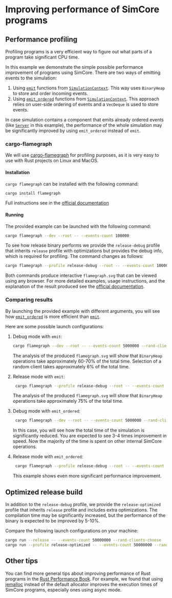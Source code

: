 # Improving performance of SimCore programs

## Performance profiling

Profiling programs is a very efficient way to figure out what parts of a program take significant CPU time. 

In this example we demonstrate the simple possible performance improvement of programs using SimCore. There are two ways of emitting events to the simulation: 

1. Using [`emit`](simcore::SimulationContext::emit) functions from [`SimulationContext`](simcore::SimulationContext). This way uses `BinaryHeap` to store and order incoming events.
2. Using [`emit_ordered`](simcore::SimulationContext::emit_ordered) functions from [`SimulationContext`](simcore::SimulationContext). This approach relies on user-side ordering of events and a `VecDeque` is used to store events.

In case simulation contains a component that emits already ordered events (like [`Server`](components::Server) in this example), the performance of the whole simulation may be significantly improved by using `emit_ordered` instead of `emit`.

### cargo-flamegraph 

We will use [cargo-flamegraph](https://github.com/flamegraph-rs/flamegraph) for profiling purposes, as it is very easy to use with Rust projects on Linux and MacOS. 

#### Installation

`cargo flamegraph` can be installed with the following command: 
```bash
cargo install flamegraph
```

Full instructions see in the [official documentation](https://github.com/flamegraph-rs/flamegraph?tab=readme-ov-file#installation)

#### Running  

The provided example can be launched with the following command:
```bash
cargo flamegraph --dev --root -- --events-count 100000
```

To see how release binary performs we provide the `release-debug` profile that inherits `release` profile with optimizations but provides the debug info, which is required for profiling. The command changes as follows: 
```bash
cargo flamegraph --profile release-debug --root -- --events-count 100000
```

Both commands produce interactive `flamegraph.svg` that can be viewed using any browser. For more detailed examples, usage instructions, and the explanation of the result produced see the [official documentation](https://github.com/flamegraph-rs/flamegraph?tab=readme-ov-file#usage).

### Comparing results 

By launching the provided example with different arguments, you will see how [`emit_ordered`](simcore::SimulationContext::emit_ordered) is more efficient than [`emit`](simcore::SimulationContext::emit).

Here are some possible launch configurations: 
1. Debug mode with `emit`: 
    ```bash 
    cargo flamegraph --dev --root -- --events-count 5000000 --rand-clients-choose 
    ```

    The analysis of the produced `flamegraph.svg` will show that `BinaryHeap` operations take approximately 60-70% of the total time. Selection of a random client takes approximately 6% of the total time.

2. Release mode with `emit`: 
    ```bash 
     cargo flamegraph --profile release-debug --root -- --events-count 5000000 --rand-clients-choose 
    ```

    The analysis of the produced `flamegraph.svg` will show that `BinaryHeap` operations take approximately 75% of the total time. 

3. Debug mode with `emit_ordered`: 
    ```bash 
     cargo flamegraph --dev --root -- --events-count 5000000 --rand-clients-choose --use-emit-ordered
    ```

    In this case, you will see how the total time of the simulation is significantly reduced. You are expected to see 3-4 times improvement in speed. Now the majority of the time is spent on other internal SimCore operations. 

4. Release mode with `emit_ordered`: 
    ```bash 
     cargo flamegraph --profile release-debug --root -- --events-count 5000000 --rand-clients-choose --use-emit-ordered
    ```

    This example shows even more significant performance improvement.

## Optimized release build 

In addition to the `release-debug` profile, we provide the `release-optimized` profile that inherits `release` profile and includes extra optimizations. The compilation time may be significantly increased, but the performance of the binary is expected to be improved by 5-10%.

Compare the following launch configurations on your machine: 
```bash
cargo run --release -- --events-count 50000000 --rand-clients-choose
cargo run --profile release-optimized -- --events-count 50000000 --rand-clients-choose
```

## Other tips

You can find more general tips about improving performance of Rust programs in the [Rust Performance Book](https://nnethercote.github.io/perf-book/). For example, we found that using [jemalloc](https://nnethercote.github.io/perf-book/build-configuration.html#jemalloc) instead of the default allocator improves the execution times of SimCore programs, especially ones using async mode.
